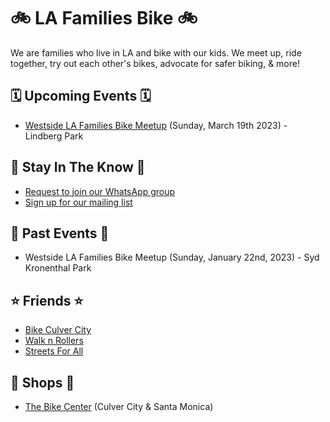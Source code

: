 # 🚲 LA Families Bike 🚲
We are families who live in LA and bike with our kids. We meet up, ride together, try out each other's bikes, advocate for safer biking, & more!

## 🗓️ Upcoming Events 🗓️
- [Westside LA Families Bike Meetup](https://www.eventbrite.com/e/la-families-bike-meetup-319-tickets-575198794077) (Sunday, March 19th 2023) - Lindberg Park

## 📣 Stay In The Know 📣
- [Request to join our WhatsApp group](https://forms.gle/QVBcPTtziCaEiN8N9)
- [Sign up for our mailing list](http://eepurl.com/iiW-iz)


## 🎉 Past Events 🎉
- Westside LA Families Bike Meetup (Sunday, January 22nd, 2023) - Syd Kronenthal Park

## ⭐️ Friends ⭐️
- [Bike Culver City](http://www.bikeculvercity.org/)
- [Walk n Rollers](https://walkmorebikemore.org/)
- [Streets For All](https://www.streetsforall.org/)

## 🔧 Shops 🔧
- [The Bike Center](https://thebikecenter.com/) (Culver City & Santa Monica)
